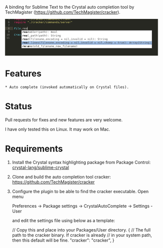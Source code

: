 A binding for Sublime Text to the Crystal auto completion tool
by TechMagister (https://github.com/TechMagister/cracker).

![screenshot1](https://raw.githubusercontent.com/TechMagister/CrystalAutoComplete/master/screenshots/screenshot1.png)

Features
========

    * Auto complete (invoked automatically on Crystal files).

Status
======

Pull requests for fixes and new features are very welcome.

I have only tested this on Linux. It may work on Mac.

Requirements
============

1) Install the Crystal syntax highlighting package from Package Control:
   [crystal-lang/sublime-crystal](https://github.com/crystal-lang/sublime-crystal)

2) Clone and build the auto completion tool cracker:
    https://github.com/TechMagister/cracker

3) Configure the plugin to be able to find the cracker executable.
   Open menu

    Preferences -> Package settings -> CrystalAutoComplete -> Settings - User

    and edit the settings file using below as a template:


    // Copy this and place into your Packages/User directory.
    {
        // The full path to the cracker binary. If cracker is already
        // in your system path, then this default will be fine.
        "cracker": "cracker",
    }

